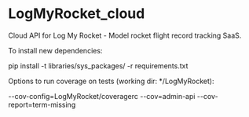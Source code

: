 # LogMyRocket_cloud
Cloud API for Log My Rocket - Model rocket flight record tracking SaaS.

To install new dependencies:

pip install -t libraries/sys_packages/ -r requirements.txt

Options to run coverage on tests (working dir: */LogMyRocket):

--cov-config=LogMyRocket/coveragerc   --cov=admin-api --cov-report=term-missing